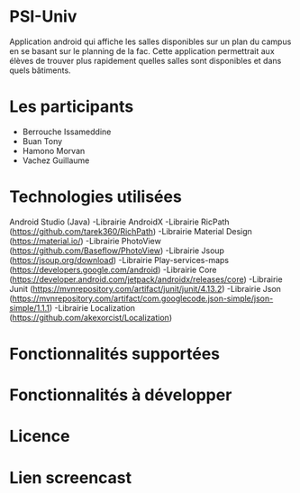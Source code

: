 # PSI-Univ

Application android qui affiche les salles disponibles sur un plan du campus en se basant sur le
planning de la fac. Cette application permettrait aux élèves de trouver plus rapidement quelles
salles sont disponibles et dans quels bâtiments.

# Les participants

- Berrouche Issameddine 
- Buan Tony 
- Hamono Morvan 
- Vachez Guillaume 

# Technologies utilisées
Android Studio (Java)
  -Librairie AndroidX
  -Librairie RicPath (https://github.com/tarek360/RichPath)
  -Librairie Material Design (https://material.io/)
  -Librairie PhotoView (https://github.com/Baseflow/PhotoView)
  -Librairie Jsoup (https://jsoup.org/download)
  -Librairie Play-services-maps (https://developers.google.com/android)
  -Librairie Core (https://developer.android.com/jetpack/androidx/releases/core)
  -Librairie Junit (https://mvnrepository.com/artifact/junit/junit/4.13.2)
  -Librairie Json (https://mvnrepository.com/artifact/com.googlecode.json-simple/json-simple/1.1.1)
  -Librairie Localization (https://github.com/akexorcist/Localization)
   

# Fonctionnalités supportées

# Fonctionnalités à développer

# Licence

# Lien screencast

